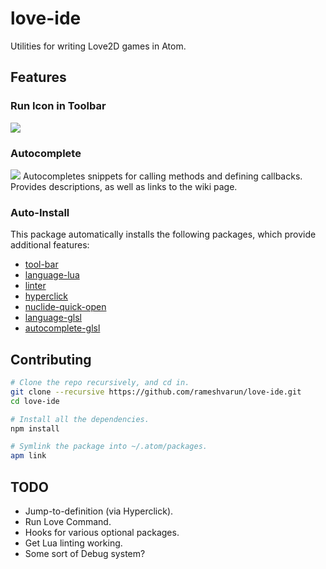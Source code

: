 # love-ide
Utilities for writing Love2D games in Atom.

## Features
### Run Icon in Toolbar
![](https://raw.githubusercontent.com/rameshvarun/love-ide/master/demo/run.png)

### Autocomplete
![](https://raw.githubusercontent.com/rameshvarun/love-ide/master/demo/autocomplete.png)
Autocompletes snippets for calling methods and defining callbacks. Provides descriptions, as well as links to the wiki page.

### Auto-Install
This package automatically installs the following packages, which provide additional features:
  - [tool-bar](https://atom.io/packages/tool-bar)
  - [language-lua](https://atom.io/packages/language-lua)
  - [linter](https://atom.io/packages/linter)
  - [hyperclick](https://atom.io/packages/hyperclick)
  - [nuclide-quick-open](https://atom.io/packages/nuclide-quick-open)
  - [language-glsl](https://atom.io/packages/language-glsl)
  - [autocomplete-glsl](https://atom.io/packages/autocomplete-glsl)

## Contributing
```bash
# Clone the repo recursively, and cd in.
git clone --recursive https://github.com/rameshvarun/love-ide.git
cd love-ide

# Install all the dependencies.
npm install

# Symlink the package into ~/.atom/packages.
apm link
```

## TODO
- Jump-to-definition (via Hyperclick).
- Run Love Command.
- Hooks for various optional packages.
- Get Lua linting working.
- Some sort of Debug system?
